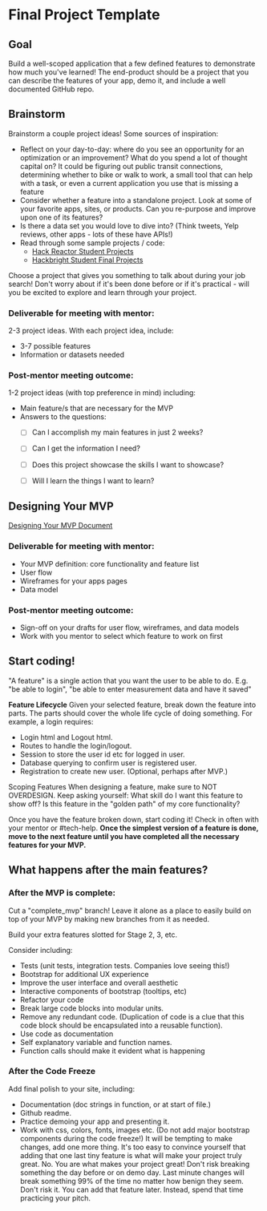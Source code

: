 # Final Project Template

## Goal
Build a well-scoped application that a few defined features to demonstrate how much you've learned! The end-product should be a project that you can describe the features of your app, demo it, and include a well documented GitHub repo. 



## Brainstorm

Brainstorm a couple project ideas! Some sources of inspiration:

- Reflect on your day-to-day: where do you see an opportunity for an optimization or an improvement? What do you spend a lot of thought capital on? It could be figuring out public transit connections, determining whether to bike or walk to work, a small tool that can help with a task, or even a current application you use that is missing a feature
- Consider whether a feature into a standalone project. Look at some of your favorite apps, sites, or products. Can you re-purpose and improve upon one of its features?
- Is there a data set you would love to dive into? (Think tweets, Yelp reviews, other apps - lots of these have APIs!)
- Read through some sample projects / code: 
    - [Hack Reactor Student Projects](https://www.hackreactor.com/student-projects/)
    - [Hackbright Student Final Projects](http://hackbrightacademy.com/student-projects/)

Choose a project that gives you something to talk about during your job search! Don't worry about if it's been done before or if it's practical - will you be excited to explore and learn through your project. 




### **Deliverable for meeting with mentor:** 

2-3 project ideas. With each project idea, include:
 
- 3-7 possible features
- Information or datasets needed

### **Post-mentor meeting outcome:** 

1-2 project ideas (with top preference in mind) including: 

- Main feature/s that are necessary for the MVP 
- Answers to the questions: 
    - [ ] Can I accomplish my main features in just 2 weeks? 
    - [ ] Can I get the information I need?
    - [ ] Does this project showcase the skills I want to showcase? 
    - [ ] Will I learn the things I want to learn? 




## Designing Your MVP

[Designing Your MVP Document](https://docs.google.com/document/d/1rJCFwZ6e9LO-DVkv2QQN1WgNfZkKW_KuWdmEWpRBAQA/edit?usp=sharing)

### **Deliverable for meeting with mentor:** 

- Your MVP definition: core functionality and feature list
- User flow 
- Wireframes for your apps pages
- Data model
 
### **Post-mentor meeting outcome:**

- Sign-off on your drafts for user flow, wireframes, and data models
- Work with you mentor to select which feature to work on first 





## Start coding! 

"A feature" is a single action that you want the user to be able to do. 
E.g. "be able to login", "be able to enter measurement data and have it saved"

**Feature Lifecycle**
Given your selected feature, break down the feature into parts. 
The parts should cover the whole life cycle of doing something. 
For example, a login requires: 

- Login html and Logout html. 
- Routes to handle the login/logout. 
- Session to store the user id etc for logged in user. 
- Database querying to confirm user is registered user. 
- Registration to create new user. (Optional, perhaps after MVP.) 

Scoping Features
When designing a feature, make sure to NOT OVERDESIGN. Keep asking yourself: 
What skill do I want this feature to show off? Is this feature in the "golden path" of my core functionality? 

Once you have the feature broken down, start coding it! Check in often with your mentor or #tech-help. **Once the simplest version of a feature is done, move to the next feature until you have completed all the necessary features for your MVP.**



## What happens after the main features? 

### After the MVP is complete:
Cut a "complete_mvp" branch! Leave it alone as a place to easily build on top of your MVP by making new branches from it as needed. 

Build your extra features slotted for Stage 2, 3, etc. 

Consider including: 

- Tests (unit tests, integration tests. Companies love seeing this!) 
- Bootstrap for additional UX experience 
- Improve the user interface and overall aesthetic 
- Interactive components of bootstrap (tooltips, etc) 
- Refactor your code 
- Break large code blocks into modular units. 
- Remove any redundant code. (Duplication of code is a clue that this code block should be encapsulated into a reusable function).
- Use code as documentation
- Self explanatory variable and function names.
- Function calls should make it evident what is happening 



### After the Code Freeze
 
Add final polish to your site, including:

- Documentation (doc strings in function, or at start of file.) 
- Github readme. 
- Practice demoing your app and presenting it.
- Work with css, colors, fonts, images etc. (Do not add major bootstrap components during the code freeze!) It will be tempting to make changes, add one more thing. It's too easy to convince yourself that adding that one last tiny feature is what will make your project truly great. No. You are what makes your project great! Don't risk breaking something the day before or on demo day. Last minute changes will break something 99% of the time no matter how benign they seem. Don't risk it. You can add that feature later. Instead, spend that time practicing your pitch.

